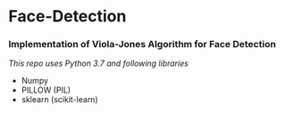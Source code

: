# Face-Detection
### Implementation of Viola-Jones Algorithm for Face Detection
*This repo uses Python 3.7 and following libraries*
- Numpy
- PILLOW (PIL)
- sklearn (scikit-learn)